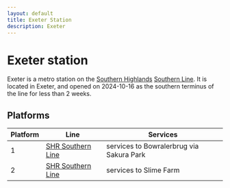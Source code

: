 ```yaml
---
layout: default
title: Exeter Station
description: Exeter
---
```


# Exeter station

Exeter is a metro station on the [Southern Highlands](/rail-networks/shr)
[Southern Line](/rail-lines/shr-southern-line). It is located in Exeter,
and opened on 2024-10-16 as the southern terminus of the line for less than 2 weeks.

## Platforms

Platform | Line | Services
---|---|---
1 | [SHR Southern Line](/rail-lines/shr-southern-line) | services to Bowralerbrug via Sakura Park
2 | [SHR Southern Line](/rail-lines/shr-southern-line) | services to Slime Farm
